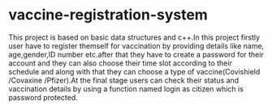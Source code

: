 # vaccine-registration-system
This project is based on basic data structures and c++.In this project firstly user have to register themself for vaccination by providing details like name,
age,gender,ID number etc.after that they have to create a password for their account and they can also choose their time slot according to their schedule and along with that they can choose a type of vaccine(Covishield /Covaxine /Pfizer).At the final stage users can check their status and vaccination details by using a function named login as citizen which is password protected.
